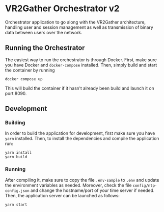 # VR2Gather Orchestrator v2

Orchestrator application to go along with the VR2Gather architecture, handling
user and session management as well as transmission of binary data between
users over the network.

## Running the Orchestrator

The easiest way to run the orchestrator is through Docker. First, make sure you
have Docker and `docker-compose` installed. Then, simply build and start the
container by running

    docker compose up

This will build the container if it hasn't already been build and launch it on
port 8090.


## Development

### Building

In order to build the application for development, first make sure you have
`yarn` installed. Then, to install the dependencies and compile the application
run:

    yarn install
    yarn build

### Running

After compiling it, make sure to copy the file `.env-sample` to `.env` and
update the environment variables as needed. Moreover, check the file
`config/ntp-config.json` and change the hostname/port of your time server if
needed. Then, the application server can be launched as follows:

    yarn start
